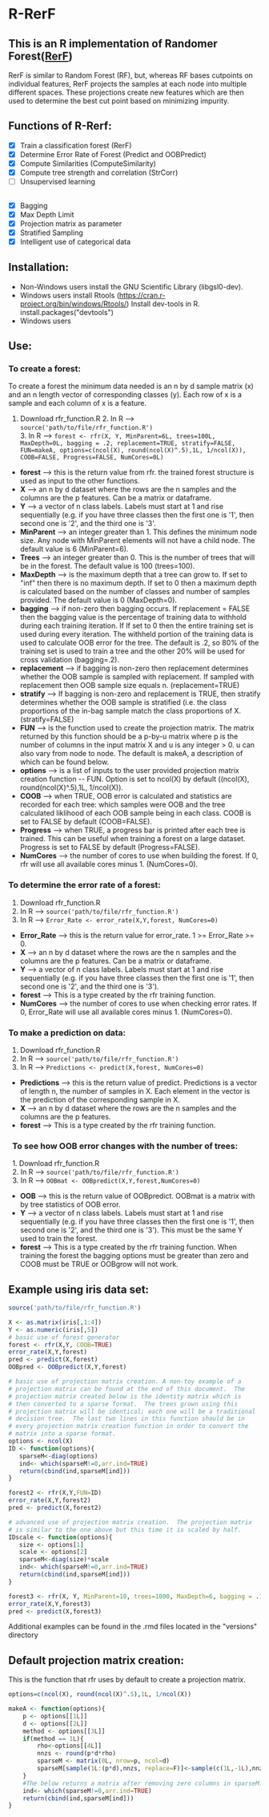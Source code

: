 # R-RerF
## This is an R implementation of Randomer Forest([RerF](https://arxiv.org/pdf/1506.03410v2.pdf "arxiv link to RerF paper"))

RerF is similar to Random Forest (RF), but, whereas RF bases cutpoints on individual features, RerF projects the samples at each node into multiple different spaces.  These projections create new features which are then used to determine the best cut point based on minimizing impurity.   

## Functions of R-Rerf:
- [x] Train a classification forest (RerF)
- [x] Determine Error Rate of Forest (Predict and OOBPredict)
- [x] Compute Similarities (ComputeSimilarity)
- [x] Compute tree strength and correlation (StrCorr)
- [ ] Unsupervised learning

## 
- [x] Bagging
- [x] Max Depth Limit
- [x] Projection matrix as parameter
- [x] Stratified Sampling
- [x] Intelligent use of categorical data

## Installation:
- Non-Windows users install the GNU Scientific Library (libgsl0-dev).
- Windows users install Rtools (https://cran.r-project.org/bin/windows/Rtools/)
Install dev-tools in R.  install.packages("devtools")
- Windows users 



## Use:


###   To create a forest:
To create a forest the minimum data needed is an n by d sample matrix (x) and an n length vector of corresponding classes (y).  Each row of x is a sample and each column of x is a feature.

1. Download rfr_function.R
   2. In R --> ```source('path/to/file/rfr_function.R')```  
   3. In R --> ```forest <- rfr(X, Y, MinParent=6L, trees=100L, MaxDepth=0L, bagging = .2, replacement=TRUE, stratify=FALSE, FUN=makeA, options=c(ncol(X), round(ncol(X)^.5),1L, 1/ncol(X)), COOB=FALSE, Progress=FALSE, NumCores=0L)```  
  - **forest** --> this is the return value from rfr.  the trained forest structure is used as input to the other functions.
  - **X** --> an n by d dataset where the rows are the n samples and the columns are the p features.  Can be a matrix or dataframe.
  - **Y** --> a vector of n class labels.  Labels must start at 1 and rise sequentially (e.g. if you have three classes then the first one is '1', then second one is '2', and the third one is '3'.
  - **MinParent** --> an integer greater than 1.  This defines the minimum node size.  Any node with MinParent elements will not have a child node.  The default value is 6 (MinParent=6).
  - **Trees** --> an integer greater than 0.  This is the number of trees that will be in the forest.  The default value is 100 (trees=100).
  - **MaxDepth** --> is the maximum depth that a tree can grow to.  If set to "inf" then there is no maximum depth.  If set to 0 then a maximum depth is calculated based on the number of classes and number of samples provided.  The default value is 0 (MaxDepth=0).
  - **bagging** --> if non-zero then bagging occurs.  If replacement = FALSE then the bagging value is the percentage of training data to withhold during each training iteration.  If If set to 0 then the entire training set is used during every iteration.  The withheld portion of the training data  is used to calculate OOB error for the tree.  The default is .2, so 80% of the training set is used to train a tree and the other 20% will be used for cross validation (bagging=.2).
  - **replacement** --> if bagging is non-zero then replacement determines whether the OOB sample is sampled with replacement.  If sampled with replacement then OOB sample size equals n. (replacement=TRUE)
  - **stratify** --> If bagging is non-zero and replacement is TRUE, then stratify determines whether the OOB sample is stratified (i.e. the class proportions of the in-bag sample match the class proportions of X. (stratify=FALSE)
  - **FUN** --> is the function used to create the projection matrix.  The matrix returned by this function should be a p-by-u matrix where p is the number of columns in the input matrix X and u is any integer > 0.  u can also vary from node to node.  The default is makeA, a description of which can be found below.
  - **options** --> is a list of inputs to the user provided projection matrix creation function -- FUN.  Option is set to ncol(X) by default ((ncol(X), round(ncol(X)^.5),1L, 1/ncol(X)).
  - **COOB** --> when TRUE, OOB error is calculated and statistics are recorded for each tree: which samples were OOB and the tree calculated liklihood of each OOB sample being in each class.  COOB is set to FALSE by default (COOB=FALSE).
  - **Progress** --> when TRUE, a progress bar is printed after each tree is trained.  This can be useful when training a forest on a large dataset.  Progress is set to FALSE by default (Progress=FALSE).
  - **NumCores** --> the number of cores to use when building the forest.  If 0, rfr will use all available cores minus 1. (NumCores=0).

  
###   To determine the error rate of a forest:
   1. Download rfr_function.R
   2. In R --> ```source('path/to/file/rfr_function.R')```
   3. In R --> ```Error_Rate <- error_rate(X,Y,forest, NumCores=0)```
  - **Error_Rate** --> this is the return value for error_rate.  1 >= Error_Rate >= 0.
  - **X** --> an n by d dataset where the rows are the n samples and the columns are the p features.  Can be a matrix or dataframe.
  - **Y** --> a vector of n class labels.  Labels must start at 1 and rise sequentially (e.g. if you have three classes then the first one is '1', then second one is '2', and the third one is '3').
  - **forest** --> This is a type created by the rfr training function.
  - **NumCores** --> the number of cores to use when checking error rates.  If 0, Error_Rate will use all available cores minus 1. (NumCores=0).

###   To make a prediction on data:
   1. Download rfr_function.R
   2. In R --> ```source('path/to/file/rfr_function.R')```
   3. In R --> ```Predictions <- predict(X,forest, NumCores=0)```
  - **Predictions** --> this is the return value of predict.  Predictions is a vector of length n, the number of samples in X.  Each element in the vector is the prediction of the corresponding sample in X.
  - **X** --> an n by d dataset where the rows are the n samples and the columns are the p features.
  - **forest** --> This is a type created by the rfr training function.
  
###   To see how OOB error changes with the number of trees:  
   1. Download rfr_function.R  
   2. In R --> ```source('path/to/file/rfr_function.R')```  
   3. In R --> ```OOBmat <- OOBpredict(X,Y,forest,NumCores=0)```  
   - **OOB** --> this is the return value of OOBpredict.  OOBmat is a matrix with by tree statistics of OOB error.
   - **Y** --> a vector of n class labels.  Labels must start at 1 and rise sequentially (e.g. if you have three classes then the first one is '1', then second one is '2', and the third one is '3').  This must be the same Y used to train the forest.
   - **forest** --> This is a type created by the rfr training function.  When training the forest the bagging options must be greater than zero and COOB must be TRUE or OOBgrow will not work.

## Example using iris data set:
```R
source('path/to/file/rfr_function.R')

X <- as.matrix(iris[,1:4])  
Y <- as.numeric(iris[,5])  
# basic use of forest generator
forest <- rfr(X,Y, COOB=TRUE)  
error_rate(X,Y,forest)  
pred <- predict(X,forest)
OOBpred <- OOBpredict(X,Y,forest)

# basic use of projection matrix creation. A non-toy example of a
# projection matrix can be found at the end of this document.  The 
# projection matrix created below is the identity matrix which is 
# then converted to a sparse format.  The trees grown using this 
# projection matrix will be identical; each one will be a traditional 
# decision tree.  The last two lines in this function should be in 
# every projection matrix creation function in order to convert the 
# matrix into a sparse format.  
options <- ncol(X)
ID <- function(options){
   sparseM<-diag(options)
   ind<- which(sparseM!=0,arr.ind=TRUE)
   return(cbind(ind,sparseM[ind]))
}

forest2 <- rfr(X,Y,FUN=ID)
error_rate(X,Y,forest2)
pred <- predict(X,forest2)

# advanced use of projection matrix creation.  The projection matrix 
# is similar to the one above but this time it is scaled by half.    
IDscale <- function(options){
   size <- options[1]
   scale <- options[2]
   sparseM<-diag(size)*scale
   ind<- which(sparseM!=0,arr.ind=TRUE)
   return(cbind(ind,sparseM[ind]))
}

forest3 <- rfr(X, Y, MinParent=10, trees=1000, MaxDepth=6, bagging = .10, FUN=IDscale, options=c(ncol(X), .5))
error_rate(X,Y,forest3)
pred <- predict(X,forest3)
```
Additional examples can be found in the .rmd files located in the "versions" directory

## Default projection matrix creation:
This is the function that rfr uses by default to create a projection matrix.
```R
options=c(ncol(X), round(ncol(X)^.5),1L, 1/ncol(X))

makeA <- function(options){
    p <- options[[1L]]
    d <- options[[2L]]
    method <- options[[3L]]
    if(method == 1L){
        rho<-options[[4L]]
        nnzs <- round(p*d*rho)
        sparseM <- matrix(0L, nrow=p, ncol=d)
        sparseM[sample(1L:(p*d),nnzs, replace=F)]<-sample(c(1L,-1L),nnzs,replace=T)
    }
    #The below returns a matrix after removing zero columns in sparseM.
    ind<- which(sparseM!=0,arr.ind=TRUE)
    return(cbind(ind,sparseM[ind]))        
}
```
